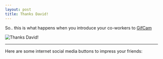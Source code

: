 ```yaml
---
layout: post
title: Thanks David!
---
```



So.. this is what happens when you introduce your co-workers to [GifCam](http://blog.bahraniapps.com/gifcam/)

<img style="display: block; margin-left: auto; margin-right: auto;" src="{{ site.baseurl }}/images/moveit.gif" alt="Thanks David!">

---
Here are some internet social media buttons to impress your friends: 

